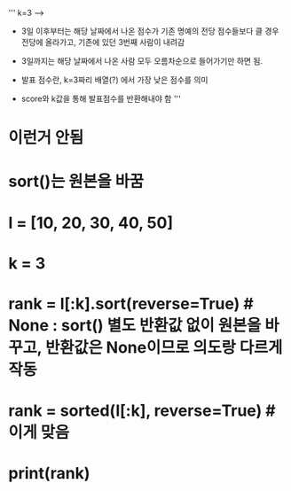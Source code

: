 '''
k=3 -->

- 3일 이후부터는 해당 날짜에서 나온 점수가 기존 명예의 전당 점수들보다 클 경우 전당에 올라가고,
기존에 있던 3번째 사람이 내려감
- 3일까지는 해당 날짜에서 나온 사람 모두 오름차순으로 들어가기만 하면 됨.
- 발표 점수란, k=3짜리 배열(?) 에서 가장 낮은 점수를 의미

- score와 k값을 통해 발표점수를 반환해내야 함
'''

# 이런거 안됨
# sort()는 원본을 바꿈
# l = [10, 20, 30, 40, 50]
# k = 3

# rank = l[:k].sort(reverse=True) # None : sort() 별도 반환값 없이 원본을 바꾸고, 반환값은 None이므로 의도랑 다르게 작동
# rank = sorted(l[:k], reverse=True) # 이게 맞음
# print(rank)